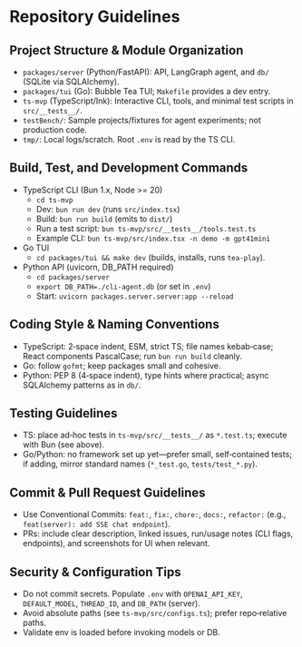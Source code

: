 # Repository Guidelines

## Project Structure & Module Organization
- `packages/server` (Python/FastAPI): API, LangGraph agent, and `db/` (SQLite via SQLAlchemy).
- `packages/tui` (Go): Bubble Tea TUI; `Makefile` provides a dev entry.
- `ts-mvp` (TypeScript/Ink): Interactive CLI, tools, and minimal test scripts in `src/__tests__/`.
- `testBench/`: Sample projects/fixtures for agent experiments; not production code.
- `tmp/`: Local logs/scratch. Root `.env` is read by the TS CLI.

## Build, Test, and Development Commands
- TypeScript CLI (Bun 1.x, Node >= 20)
  - `cd ts-mvp`
  - Dev: `bun run dev` (runs `src/index.tsx`)
  - Build: `bun run build` (emits to `dist/`)
  - Run a test script: `bun ts-mvp/src/__tests__/tools.test.ts`
  - Example CLI: `bun ts-mvp/src/index.tsx -n demo -m gpt41mini`
- Go TUI
  - `cd packages/tui && make dev` (builds, installs, runs `tea-play`).
- Python API (uvicorn, DB_PATH required)
  - `cd packages/server`
  - `export DB_PATH=./cli-agent.db` (or set in `.env`)
  - Start: `uvicorn packages.server.server:app --reload`

## Coding Style & Naming Conventions
- TypeScript: 2‑space indent, ESM, strict TS; file names kebab‑case; React components PascalCase; run `bun run build` cleanly.
- Go: follow `gofmt`; keep packages small and cohesive.
- Python: PEP 8 (4‑space indent), type hints where practical; async SQLAlchemy patterns as in `db/`.

## Testing Guidelines
- TS: place ad‑hoc tests in `ts-mvp/src/__tests__/` as `*.test.ts`; execute with Bun (see above).
- Go/Python: no framework set up yet—prefer small, self‑contained tests; if adding, mirror standard names (`*_test.go`, `tests/test_*.py`).

## Commit & Pull Request Guidelines
- Use Conventional Commits: `feat:`, `fix:`, `chore:`, `docs:`, `refactor:` (e.g., `feat(server): add SSE chat endpoint`).
- PRs: include clear description, linked issues, run/usage notes (CLI flags, endpoints), and screenshots for UI when relevant.

## Security & Configuration Tips
- Do not commit secrets. Populate `.env` with `OPENAI_API_KEY`, `DEFAULT_MODEL`, `THREAD_ID`, and `DB_PATH` (server).
- Avoid absolute paths (see `ts-mvp/src/configs.ts`); prefer repo‑relative paths.
- Validate env is loaded before invoking models or DB.
